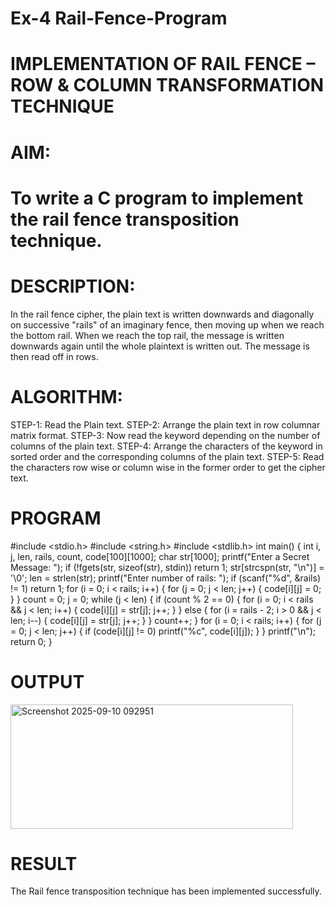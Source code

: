 # Ex-4 Rail-Fence-Program

# IMPLEMENTATION OF RAIL FENCE – ROW & COLUMN TRANSFORMATION TECHNIQUE

# AIM:

# To write a C program to implement the rail fence transposition technique.

# DESCRIPTION:

In the rail fence cipher, the plain text is written downwards and diagonally on successive "rails" of an imaginary fence, then moving up when we reach the bottom rail. When we reach the top rail, the message is written downwards again until the whole plaintext is written out. The message is then read off in rows.

# ALGORITHM:

STEP-1: Read the Plain text.
STEP-2: Arrange the plain text in row columnar matrix format.
STEP-3: Now read the keyword depending on the number of columns of the plain text.
STEP-4: Arrange the characters of the keyword in sorted order and the corresponding columns of the plain text.
STEP-5: Read the characters row wise or column wise in the former order to get the cipher text.

# PROGRAM
#include <stdio.h>
#include <string.h>
#include <stdlib.h>
int main() {
int i, j, len, rails, count, code[100][1000];
char str[1000];
printf("Enter a Secret Message: ");
if (!fgets(str, sizeof(str), stdin)) return 1;
str[strcspn(str, "\n")] = '\0';
len = strlen(str);
printf("Enter number of rails: ");
if (scanf("%d", &rails) != 1) return 1;
for (i = 0; i < rails; i++) {
for (j = 0; j < len; j++) {
code[i][j] = 0;
}
}
count = 0;
j = 0;
while (j < len) {
if (count % 2 == 0) {
for (i = 0; i < rails && j < len; i++) {
code[i][j] = str[j];
j++;
}
} else {
for (i = rails - 2; i > 0 && j < len; i--) {
code[i][j] = str[j];
j++;
}
}
count++;
}
for (i = 0; i < rails; i++) {
for (j = 0; j < len; j++) {
if (code[i][j] != 0) printf("%c", code[i][j]);
}
}
printf("\n");
return 0;
}

# OUTPUT

<img width="452" height="199" alt="Screenshot 2025-09-10 092951" src="https://github.com/user-attachments/assets/c768045b-25b2-48fb-af91-e6e86672c5e3" />

# RESULT
The Rail fence transposition technique has been implemented successfully.
